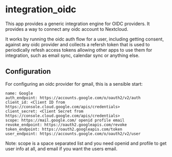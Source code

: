 # integration_oidc
This app provides a generic integration engine for OIDC providers.
It provides a way to connect any oidc account to Nextcloud.

It works by running the oidc auth flow for a user, including getting consent,
against any oidc provider and collects a refersh token that is used to
periodically refesh access tokens allowing other apps to use them for integration,
such as email sync, calendar sync or anything else.

## Configuration
For configuring an oidc provider for gmail, this is a sensible start:
```
name: Google
auth_endpoint: https://accounts.google.com/o/oauth2/v2/auth
client_id: <Client ID from https://console.cloud.google.com/apis/credentials>
client_secret: <Client Secret from https://console.cloud.google.com/apis/credentials>
scope: https://mail.google.com/ openid profile email
revoke_endpoint: https://oauth2.googleapis.com/revoke
token_endpoint: https://oauth2.googleapis.com/token
user_endpoint: https://accounts.google.com/o/oauth2/v2/user
```

Note: scope is a space separated list and you need openid and profile to get user
info at all, and email if you want the users email.
